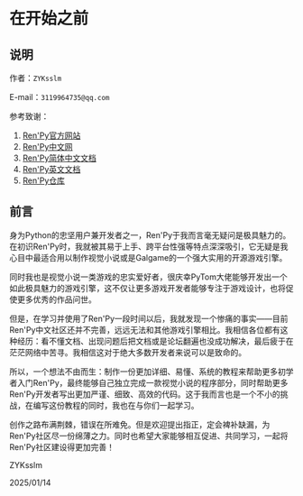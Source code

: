 # 在开始之前

## 说明

作者：`ZYKsslm`

E-mail：`3119964735@qq.com`

参考致谢：

1. [Ren'Py官方网站](https://renpy.org/)
2. [Ren'Py中文网](https://www.renpy.cn/)
3. [Ren'Py简体中文文档](https://www.renpy.cn/doc/)
4. [Ren'Py英文文档](https://renpy.org/doc/html/index.html)
5. [Ren'Py仓库](https://github.com/renpy/renpy)

## 前言

身为Python的忠坚用户兼开发者之一，Ren'Py于我而言毫无疑问是极具魅力的。在初识Ren'Py时，我就被其易于上手、跨平台性强等特点深深吸引，它无疑是我心目中最适合用以制作视觉小说或是Galgame的一个强大实用的开源游戏引擎。

同时我也是视觉小说一类游戏的忠实爱好者，很庆幸PyTom大佬能够开发出一个如此极具魅力的游戏引擎，这不仅让更多游戏开发者能够专注于游戏设计，也将促使更多优秀的作品问世。

但是，在学习并使用了Ren'Py一段时间以后，我就发现一个惨痛的事实——目前Ren'Py中文社区还并不完善，远远无法和其他游戏引擎相比。我相信各位都有这种经历：看不懂文档、出现问题后把文档或是论坛翻遍也没成功解决，最后疲于在茫茫网络中苦寻。我相信这对于绝大多数开发者来说可以是致命的。

所以，一个想法不由而生：制作一份更加详细、易懂、系统的教程来帮助更多初学者入门Ren'Py，最终能够自己独立完成一款视觉小说的程序部分，同时帮助更多Ren'Py开发者写出更加严谨、细致、高效的代码。这于我而言也是一个不小的挑战，在编写这份教程的同时，我也在与你们一起学习。

创作之路布满荆棘，错误在所难免。但是欢迎提出指正，定会裨补缺漏，为Ren'Py社区尽一份绵薄之力。同时也希望大家能够相互促进、共同学习，一起将Ren'Py社区建设得更加完善！

ZYKsslm

2025/01/14
